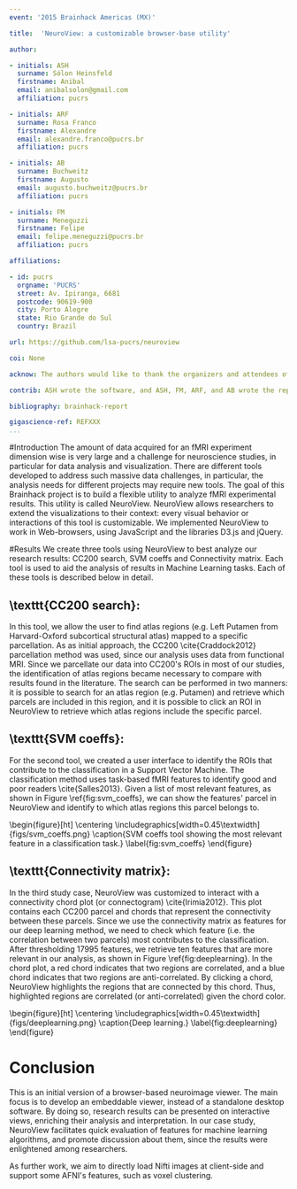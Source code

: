 ```yaml
---
event: '2015 Brainhack Americas (MX)'

title:  'NeuroView: a customizable browser-base utility'

author:

- initials: ASH
  surname: Sólon Heinsfeld
  firstname: Anibal
  email: anibalsolon@gmail.com
  affiliation: pucrs

- initials: ARF
  surname: Rosa Franco
  firstname: Alexandre
  email: alexandre.franco@pucrs.br
  affiliation: pucrs

- initials: AB
  surname: Buchweitz
  firstname: Augusto
  email: augusto.buchweitz@pucrs.br
  affiliation: pucrs

- initials: FM
  surname: Meneguzzi
  firstname: Felipe
  email: felipe.meneguzzi@pucrs.br
  affiliation: pucrs

affiliations:

- id: pucrs
  orgname: 'PUCRS'
  street: Av. Ipiranga, 6681
  postcode: 90619-900
  city: Porto Alegre
  state: Rio Grande do Sul
  country: Brazil

url: https://github.com/lsa-pucrs/neuroview

coi: None

acknow: The authors would like to thank the organizers and attendees of Brainhack MX and the developers of AFNI.

contrib: ASH wrote the software, and ASH, FM, ARF, and AB wrote the report.

bibliography: brainhack-report

gigascience-ref: REFXXX
...
```


#Introduction
The amount of data acquired for an fMRI experiment dimension wise is very large and a challenge for neuroscience studies, in particular for data analysis and visualization.
There are different tools developed to address such massive data challenges, in particular, the analysis needs for different projects may require new tools.
The goal of this Brainhack project is to build a flexible utility to analyze fMRI experimental results.
This utility is called NeuroView.
NeuroView allows researchers to extend the visualizations to their context: every visual behavior or interactions of this tool is customizable.
We implemented NeuroView to work in Web-browsers, using JavaScript and the libraries D3.js and jQuery.

#Results
We create three tools using NeuroView to best analyze our research results: CC200 search, SVM coeffs and Connectivity matrix.
Each tool is used to aid the analysis of results in Machine Learning tasks.
Each of these tools is described below in detail.

## \texttt{CC200 search}:
In this tool, we allow the user to find atlas regions (e.g. Left Putamen from Harvard-Oxford subcortical structural atlas) mapped to a specific parcellation.
As as initial approach, the CC200 \cite{Craddock2012} parcellation method was used, since our analysis uses data from functional MRI.
Since we parcellate our data into CC200's ROIs in most of our studies, the identification of atlas regions became necessary to compare with results found in the literature.
The search can be performed in two manners: it is possible to search for an atlas region (e.g. Putamen) and retrieve which parcels are included in this region, and it is possible to click an ROI in NeuroView to retrieve which atlas regions include the specific parcel.

## \texttt{SVM coeffs}:
For the second tool, we created a user interface to identify the ROIs that contribute to the classification in a Support Vector Machine.
The classification method uses task-based fMRI features to identify good and poor readers \cite{Salles2013}.
Given a list of most relevant features, as shown in Figure \ref{fig:svm_coeffs}, we can show the features' parcel in NeuroView and identify to which atlas regions this parcel belongs to.

\begin{figure}[ht]
\centering
\includegraphics[width=0.45\textwidth]{figs/svm_coeffs.png}
\caption{SVM coeffs tool showing the most relevant feature in a classification task.}
\label{fig:svm_coeffs}
\end{figure}

## \texttt{Connectivity matrix}:
In the third study case, NeuroView was customized to interact with a connectivity chord plot (or connectogram) \cite{Irimia2012}.
This plot contains each CC200 parcel and chords that represent the connectivity between these parcels.
Since we use the connectivity matrix as features for our deep learning method, we need to check which feature (i.e. the correlation between two parcels)
most contributes to the classification.
After thresholding 17995 features, we retrieve ten features that are more relevant in our analysis, as shown in Figure \ref{fig:deeplearning}.
In the chord plot, a red chord indicates that two regions are correlated, and a blue chord indicates that two regions are anti-correlated.
By clicking a chord, NeuroView highlights the regions that are connected by this chord.
Thus, highlighted regions are correlated (or anti-correlated) given the chord color.

\begin{figure}[ht]
\centering
\includegraphics[width=0.45\textwidth]{figs/deeplearning.png}
\caption{Deep learning.}
\label{fig:deeplearning}
\end{figure}

# Conclusion

This is an initial version of a browser-based neuroimage viewer.
The main focus is to develop an embeddable viewer, instead of a standalone desktop software.
By doing so, research results can be presented on interactive views, enriching their analysis and interpretation.
In our case study, NeuroView facilitates quick evaluation of features for machine learning algorithms, and promote discussion about them, since the results were enlightened among researchers.

As further work, we aim to directly load Nifti images at client-side and support some AFNI's features, such as voxel clustering.